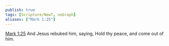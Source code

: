 ```yaml
---
publish: true
tags: [Scripture/NewT, noGraph]
aliases: ["Mark 1:25"]
---
```

[Mark 1:25](https://churchofjesuschrist.org/study/scriptures/nt/mark/1?lang=eng&id=p25#p25) And Jesus rebuked him, saying, Hold thy peace, and come out of him.

